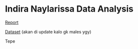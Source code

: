 # Indira Naylarissa Data Analysis

[Report](https://docs.google.com/document/d/1Jt6xbYThXrOqoVrFQwEAFtlElmUr7bSFV52LFl1WyRo/preview)

[Dataset](https://docs.google.com/spreadsheets/d/16hVmyAjC9PW5oRQI-vKG06Gvy-1v4Y7BHUdYSFZlP3M/edit?usp=sharing) (akan di update kalo gk males ygy)

Tepe
